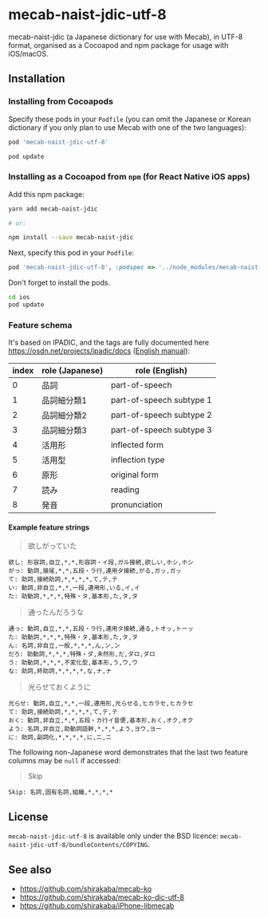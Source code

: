 # mecab-naist-jdic-utf-8

mecab-naist-jdic (a Japanese dictionary for use with Mecab), in UTF-8 format, organised as a Cocoapod and npm package for usage with iOS/macOS.

## Installation

### Installing from Cocoapods

Specify these pods in your `Podfile` (you can omit the Japanese or Korean dictionary if you only plan to use Mecab with one of the two languages):

```ruby
pod 'mecab-naist-jdic-utf-8'
```

```sh
pod update
```

### Installing as a Cocoapod from `npm` (for React Native iOS apps)

Add this npm package:

```sh
yarn add mecab-naist-jdic

# or:

npm install --save mecab-naist-jdic
```

Next, specify this pod in your `Podfile`:

```ruby
pod 'mecab-naist-jdic-utf-8', :podspec => '../node_modules/mecab-naist-jdic/mecab-naist-jdic-utf-8.podspec'
```

Don't forget to install the pods.

```sh
cd ios
pod update
```

### Feature schema

It's based on IPADIC, and the tags are fully documented here https://osdn.net/projects/ipadic/docs ([English manual](https://osdn.net/projects/ipadic/docs/ipadic-2.7.0-manual-en.pdf/en/1/ipadic-2.7.0-manual-en.pdf.pdf)):

| index | role (Japanese)  | role (English) |
| ------|------------|------------------------- |
| 0     | 品詞       | part-of-speech |
| 1     | 品詞細分類1 | part-of-speech subtype 1 |
| 2     | 品詞細分類2 | part-of-speech subtype 2 |
| 3     | 品詞細分類3 | part-of-speech subtype 3 |
| 4     | 活用形     | inflected form |
| 5     | 活用型     | inflection type |
| 6     | 原形       | original form |
| 7     | 読み       | reading |
| 8     | 発音       | pronunciation |

#### Example feature strings

> 欲しがっていた

```
欲し: 形容詞,自立,*,*,形容詞・イ段,ガル接続,欲しい,ホシ,ホシ  
がっ: 動詞,接尾,*,*,五段・ラ行,連用タ接続,がる,ガッ,ガッ  
て: 助詞,接続助詞,*,*,*,*,て,テ,テ  
い: 動詞,非自立,*,*,一段,連用形,いる,イ,イ  
た: 助動詞,*,*,*,特殊・タ,基本形,た,タ,タ  
```

> 通ったんだろうな

```
通っ: 動詞,自立,*,*,五段・ラ行,連用タ接続,通る,トオッ,トーッ  
た: 助動詞,*,*,*,特殊・タ,基本形,た,タ,タ  
ん: 名詞,非自立,一般,*,*,*,ん,ン,ン  
だろ: 助動詞,*,*,*,特殊・ダ,未然形,だ,ダロ,ダロ  
う: 助動詞,*,*,*,不変化型,基本形,う,ウ,ウ  
な: 助詞,終助詞,*,*,*,*,な,ナ,ナ  
```

> 光らせておくように

```
光らせ: 動詞,自立,*,*,一段,連用形,光らせる,ヒカラセ,ヒカラセ  
て: 助詞,接続助詞,*,*,*,*,て,テ,テ  
おく: 動詞,非自立,*,*,五段・カ行イ音便,基本形,おく,オク,オク  
よう: 名詞,非自立,助動詞語幹,*,*,*,よう,ヨウ,ヨー  
に: 助詞,副詞化,*,*,*,*,に,ニ,ニ  
```

The following non-Japanese word demonstrates that the last two feature columns may be `null` if accessed:

> Skip

```
Skip: 名詞,固有名詞,組織,*,*,*,*
```

## License

`mecab-naist-jdic-utf-8` is available only under the BSD licence: `mecab-naist-jdic-utf-8/bundleContents/COPYING`.

## See also

* https://github.com/shirakaba/mecab-ko
* https://github.com/shirakaba/mecab-ko-dic-utf-8
* https://github.com/shirakaba/iPhone-libmecab